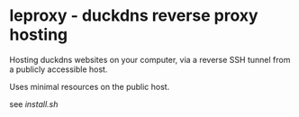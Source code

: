 # leproxy - duckdns reverse proxy hosting

Hosting duckdns websites on your computer, via a reverse SSH tunnel from a publicly accessible host.

Uses minimal resources on the public host.

see *install.sh*

